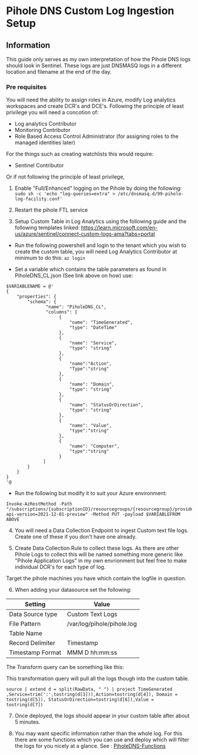 # Pihole DNS Custom Log Ingestion Setup

## Information
This guide only serves as my own interpretation of how the Pihole DNS logs should look in Sentinel. These logs are just DNSMASQ logs in a different location and filename at the
end of the day. 

### Pre requisites
You will need the ability to assign roles in Azure, modify Log analytics workspaces and create DCR's and DCE's.
Following the principle of least privilege you will need a concotion of:
- Log analytics Contributor 
- Monitoring Contributor
- Role Based Access Control Administrator (for assigning roles to the managed identities later)

For the things such as creating watchlists this would require:
- Sentinel Contributor


Or if not following the principle of least privilege, 

1. Enable "Full/Enhanced" logging on the Pihole by doing the following:
`sudo sh -c 'echo "log-queries=extra" > /etc/dnsmasq.d/99-pihole-log-facility.conf'`

2. Restart the pihole FTL service

3. Setup Custom Table in Log Analytics using the following guide and the following templates linked:
https://learn.microsoft.com/en-us/azure/sentinel/connect-custom-logs-ama?tabs=portal

- Run the following powershell and login to the tenant which you wish to create the custom table, you will need Log Analytics Contributor at minimum to do this:
`az login`

- Set a variable which contains the table parameters as found in PiholeDNS_CL.json (See link above on how)
use:
```
$VARIABLENAME = @'
{
    "properties": {
        "schema": {
               "name": "PiholeDNS_CL",
               "columns": [
                    {
                        "name": "TimeGenerated",
                        "type": "DateTime"
                    }, 
                    {
                        "name": "Service",
                        "type": "string"
                    },
                    {
                        "name":"Action",
                        "Type":"string"
                    },
                    {
                        "name": "Domain",
                        "type": "string"
                    },
                    {
                        "name": "StatusOrDirection",
                        "type": "string"
                    },
                    {
                        "name": "Value",
                        "type":"string"
                    },
                    {
                        "name": "Computer",
                        "type":"string"
                    }
              ]
        }
    }
}
'@
```
- Run the following but modify it to suit your Azure environment:
```
Invoke-AzRestMethod -Path "/subscriptions/{subscriptionID}/resourcegroups/{resourcegroup}/providers/microsoft.operationalinsights/workspaces/{Workspace}/tables/{TableName}_CL?api-version=2021-12-01-preview" -Method PUT -payload $VARIABLEFROM ABOVE
```

4. You will need a Data Collection Endpoint to ingest Custom text file logs. Create one of these if you don't have one already.

5. Create Data Collection Rule to collect these logs. As there are other Pihole Logs to collect this will be named something more generic like "Pihole Application Logs" in my own envrionment but feel free to make individual DCR's for each type of log.



Target the pihole machines you have which contain the logfile in question. 

6. When adding your datasource set the following:

| Setting | Value |
|---------|-------|
| Data Source type | Custom Text Logs |
| File Pattern | /var/log/pihole/pihole.log |
| Table Name | <Insert your Table Name here> |
| Record Delimiter | Timestamp |
| Timestamp Format | MMM D hh:mm:ss|

The Transform query can be something like this:

This transformation query will pull all the logs though into the custom table.
```
source | extend d = split(RawData, " ") | project TimeGenerated ,Service=trim(':',tostring(d[3])),Action=tostring(d[4]), Domain = tostring(d[5]), StatusOrDirection=tostring(d[6]),Value = tostring(d[7])
```

7. Once deployed, the logs should appear in your custom table after about 5 minutes.

8. You may want specific information rather than the whole log. For this there are some functions which you can use and deploy which will filter the logs for you nicely at a glance.
See : [PiholeDNS-Functions](https://github.com/0xNekobasu/Pihole-Sentinel-Logging/tree/main/Pihole-PiholeDNS/PiholeDNS-Functions)